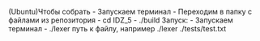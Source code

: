 (Ubuntu)Чтобы собрать - Запускаем терминал - Переходим в папку с файлами из репозитория - cd IDZ_5 - ./build
Запуск: - Запускаем терминал - ./lexer путь к файлу, например ./lexer ./tests/test.txt
